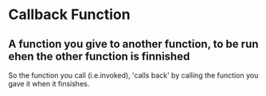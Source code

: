 # Callback Function
## A function you give to another function, to be run ehen the other function is finnished

So the function you call (i.e.invoked), 'calls back' by calling
the function you gave it when it finsishes. 